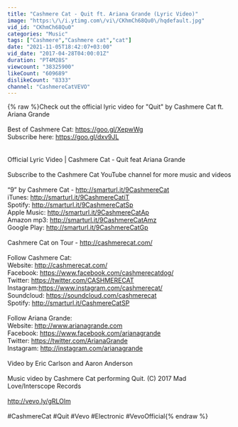 ```yaml
---
title: "Cashmere Cat - Quit ft. Ariana Grande (Lyric Video)"
image: "https:\/\/i.ytimg.com\/vi\/CKhmCh68Qu0\/hqdefault.jpg"
vid_id: "CKhmCh68Qu0"
categories: "Music"
tags: ["Cashmere","Cashmere cat","cat"]
date: "2021-11-05T18:42:07+03:00"
vid_date: "2017-04-28T04:00:01Z"
duration: "PT4M28S"
viewcount: "38325900"
likeCount: "609689"
dislikeCount: "8333"
channel: "CashmereCatVEVO"
---
```

{% raw %}Check out the official lyric video for &quot;Quit&quot; by Cashmere Cat ft. Ariana Grande<br /><br />Best of Cashmere Cat: <a rel="nofollow" target="blank" href="https://goo.gl/XepwWg">https://goo.gl/XepwWg</a><br />Subscribe here: <a rel="nofollow" target="blank" href="https://goo.gl/dxv9JL">https://goo.gl/dxv9JL</a><br /><br /><br />Official Lyric Video | Cashmere Cat - Quit feat Ariana Grande<br /><br />Subscribe to the Cashmere Cat YouTube channel for more music and videos<br /><br />“9” by Cashmere Cat - <a rel="nofollow" target="blank" href="http://smarturl.it/9CashmereCat">http://smarturl.it/9CashmereCat</a> <br />iTunes: <a rel="nofollow" target="blank" href="http://smarturl.it/9CashmereCatiT">http://smarturl.it/9CashmereCatiT</a> <br />Spotify: <a rel="nofollow" target="blank" href="http://smarturl.it/9CashmereCatSp">http://smarturl.it/9CashmereCatSp</a><br />Apple Music: <a rel="nofollow" target="blank" href="http://smarturl.it/9CashmereCatAp">http://smarturl.it/9CashmereCatAp</a> <br />Amazon mp3: <a rel="nofollow" target="blank" href="http://smarturl.it/9CashmereCatAmz">http://smarturl.it/9CashmereCatAmz</a> <br />Google Play: <a rel="nofollow" target="blank" href="http://smarturl.it/9CashmereCatGp">http://smarturl.it/9CashmereCatGp</a> <br /><br />Cashmere Cat on Tour - <a rel="nofollow" target="blank" href="http://cashmerecat.com/">http://cashmerecat.com/</a><br /><br />Follow Cashmere Cat:<br />Website: <a rel="nofollow" target="blank" href="http://cashmerecat.com/">http://cashmerecat.com/</a><br />Facebook: <a rel="nofollow" target="blank" href="https://www.facebook.com/cashmerecatdog/">https://www.facebook.com/cashmerecatdog/</a><br />Twitter: <a rel="nofollow" target="blank" href="https://twitter.com/CASHMERECAT">https://twitter.com/CASHMERECAT</a><br />Instagram:<a rel="nofollow" target="blank" href="https://www.instagram.com/cashmerecat/">https://www.instagram.com/cashmerecat/</a><br />Soundcloud: <a rel="nofollow" target="blank" href="https://soundcloud.com/cashmerecat">https://soundcloud.com/cashmerecat</a><br />Spotify: <a rel="nofollow" target="blank" href="http://smarturl.it/CashmereCatSP">http://smarturl.it/CashmereCatSP</a><br /><br />Follow Ariana Grande:<br />Website: <a rel="nofollow" target="blank" href="http://www.arianagrande.com">http://www.arianagrande.com</a><br />Facebook: <a rel="nofollow" target="blank" href="https://www.facebook.com/arianagrande">https://www.facebook.com/arianagrande</a><br />Twitter: <a rel="nofollow" target="blank" href="https://twitter.com/ArianaGrande">https://twitter.com/ArianaGrande</a><br />Instagram: <a rel="nofollow" target="blank" href="http://instagram.com/arianagrande">http://instagram.com/arianagrande</a><br /><br />Video by Eric Carlson and Aaron Anderson<br /><br />Music video by Cashmere Cat performing Quit. (C) 2017 Mad Love/Interscope Records<br /><br /><a rel="nofollow" target="blank" href="http://vevo.ly/gRLOlm">http://vevo.ly/gRLOlm</a><br /><br />#CashmereCat #Quit #Vevo #Electronic #VevoOfficial{% endraw %}
